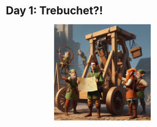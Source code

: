 # Day 1: Trebuchet?!
<p align="center">
  <img src="../ai-art/day1pic.jpeg" alt="Sublime's custom image" width="50%"/>
</p>